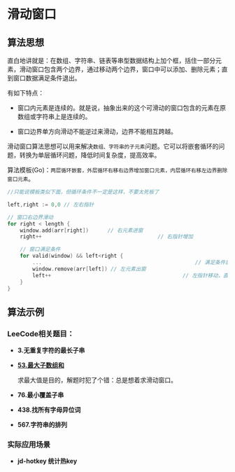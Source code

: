 # 滑动窗口

## 算法思想

直白地讲就是：在数组、字符串、链表等串型数据结构上加个框，括住一部分元素，滑动窗口包含两个边界，通过移动两个边界，窗口中可以添加、删除元素；直到窗口数据满足条件退出。

有如下特点：

+ 窗口内元素是连续的。就是说，抽象出来的这个可滑动的窗口包含的元素在原数组或字符串上是连续的。

+ 窗口边界单方向滑动不能逆过来滑动，边界不能相互跨越。

滑动窗口算法思想可以用来解决`数组、字符串的子元素`问题。它可以将嵌套循环的问题，转换为单层循环问题，降低时间复杂度，提高效率。

算法模板(Go)：`两层循环嵌套，外层循环右移右边界增加窗口元素，内层循环右移左边界删除窗口元素`。

```go
//只能说模板类似下面，但循环条件不一定是这样，不要太死板了

left,right := 0,0 // 左右指针

// 窗口右边界滑动
for right < length {
    window.add(arr[right])      // 右元素进窗
    right++                   					// 右指针增加

    // 窗口满足条件
    for valid(window) && left<right {
        ...                      							// 满足条件后的操作
        window.remove(arr[left]) // 左元素出窗
        left++                   						// 左指针移动，直到窗口不满足条件
    }
}
```



## 算法示例

### **LeeCode相关题目**：

+ **3.无重复字符的最长子串**

+ **[53.最大子数组和]((https://leetcode.cn/problems/maximum-subarray/))**

  求最大值是目的，解题时犯了个错：总是想着求滑动窗口。

+ **76.最小覆盖子串**

+ **438.找所有字母异位词**

+ **567.字符串的排列**

### 实际应用场景

+ **jd-hotkey 统计热key**





